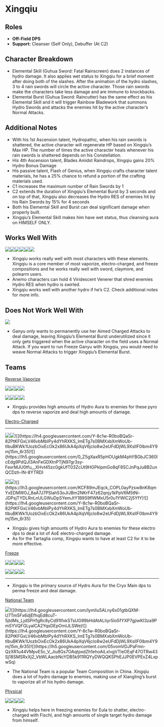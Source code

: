 # Xingqiu

## **Roles**

* **Off-Field DPS**
* **Support:** Cleanser \(Self Only\), Debuffer \(At C2\)

## **Character Breakdown**

* Elemental Skill \(Guhua Sword: Fatal Rainscreen\) does 2 instances of hydro damage. It also applies wet status to Xingqiu for a brief moment after doing both of the slashes. After the animation of the hydro slashes, 3 to 4 rain swords will circle the active character. Those rain swords make the characters take less damage and are immune to knockbacks.
* Elemental Burst \(Guhua Sword: Raincutter\) has the same effect as his Elemental Skill and it will trigger Rainbow Bladework that summons Hydro Swords and attacks the enemies hit by the active character’s Normal Attacks.

## **Additional Notes**

* With his 1st Ascension talent, Hydropathic, when his rain swords is shattered, the active character will regenerate HP based on Xingqiu’s Max HP. The number of times the active character heals whenever his rain swords is shattered depends on his Constellation.
* His 4th Ascension talent, Blades Amidst Raindrops, Xingqiu gains 20% Hydro Bonus Damage
* His passive talent, Flash of Genius, when Xingqiu crafts character talent materials, he has a 25% chance to refund a portion of the crafting materials used.
* C1 increases the maximum number of Rain Swords by 1
* C2 extends the duration of Xingqiu’s Elemental Burst by 3 seconds and on top of that, Xingqiu also decreases the Hydro RES of enemies hit by his Rain Swords by 15% for 4 seconds
* Both his Elemental Skill and Burst can deal significant damage when properly built.
* Xingqiu’s Elemental Skill makes him have wet status, thus cleansing aura on HIMSELF ONLY.

## **Works Well With**

![](https://lh5.googleusercontent.com/SS9FEabqrEh6fnjf3RJZbt5P2U7I_SiUdaOyEfIT28reJ7oD8uHY0nHKEDrO31fpCnRI09PRDMBaEwSdvvgDqKgz5829Ix5kCZhsJNmg8LHgQJZMjor-A_kfG4oEnTO0euVta8-u)![](https://lh4.googleusercontent.com/8RcABZePt7A3AjHDDSzsGvY9XgFuCvTy61V-jYDTzLWRTgYSlDsAlz-SDInaE2FjvserbZNgVVEhLukAty0eKFwB4bkmOVXmUpAQKTpGCKk_uPsPog_F01pvVyfOfShAtF1ZvIUr)![](https://lh3.googleusercontent.com/lT9ZU5mYH3RBsfNL1IO4ctdLOhkTzY37_8ikPJlIwqCwHreXBhI-L965tyBOrPseJ74n01NK041GklRgONYw4IBdLjcytnICwfZSeXBmar71Q8sEjAJBMVfyVyAPMrlP1VCJi9dw)![](https://lh5.googleusercontent.com/MQ6Rd_LeZccovsE3uZi2mvFZJa0CQk5ErmaQTuGdPyRqL0qYv_FB7pKhieip6U-GxTCB3OjgnYooRb7VZA1Oa9t9lrPaZf_mlb-VYOH_be8rB3Nst7W_bu_pgMfAI7iHWcAZ8wY4)![](https://lh5.googleusercontent.com/7-ZVkh6F3bksKJ7gVBLDJ1tTtsYhRJjIFFZ-Er1lL5Q7ussdFgKg05RnxDOULIa1wRpmgh3UxHPD1aY0vKJ1vpkxi6KX25XqBjUrti-HblkU5PXGd6TDvqZEawXkspunsWwpEZua)![](https://lh6.googleusercontent.com/ZySdRkuNDvqN85C5SqUB0qepCk2HJX7iu1-UWMQYK9BoSWgzadroq5pTd0VxVbK5qf7wYUIQKvZ9JemIcczy1dy4MazFg2biicq81wcKRuxNpDNBYJpXn5G2xemVB4wJuzuveYur)

* Xingqiu works really well with most characters with these elements. Xingqiu is a core member of most vaporize, electro-charged, and freeze compositions and he works really well with sword, claymore, and polearm users.
* Anemo characters can hold 4 Viridescent Venerer that shred enemies Hydro RES when hydro is swirled.
* Xingqiu works well with another hydro if he’s C2. Check additional notes for more info.

## **Does Not Work Well With**

![](https://lh6.googleusercontent.com/aAhkIHZDLgNluWQ9LcCQbVvbLx2mMKs6DjBMIR7CJZBIksF-bBSSkXrymvY78PzdDQ35n7IKEwEdyfwNcZmA9FSOy0uSgGbgPjxs4yh1MtCxyCnhAiMS7ec_i6hnN9KoJwZ2CyAg)

* Ganyu only wants to permanently use her Aimed Charged Attacks to deal damage, leaving Xingqiu’s Elemental Burst underutilized since it only gets triggered when the active character on the field uses a Normal Attack. If you want to run Freeze Ganyu with Xingqiu, you would need to weave Normal Attacks to trigger Xingqiu’s Elemental Burst.

## **Teams**

[Reverse Vaporize](../../teams/reverse-vaporize.md)

![](https://lh5.googleusercontent.com/_IdhjjIF_ajnueFXVZRiH6K-T_E0ccWLZnijKCLMKjxxxRhLEyJVZj5EEqBOzOYItXXenhsy6jmhuZIjvmFdfUnlfP1nPEOu5rhEToB0oRNNGnG62xQzg_CxKaTjWEaqjYEcZhVl)![](https://lh4.googleusercontent.com/Y-8c1w-R0boBQaSr-82PtKFGxLV46vbMbIPy4dYhRXKS_ImETg7s0BMXxbXmWoUb-tIbuBKWk1UozbOixEcOk2x86UkA4pXqV6jclo8w2eUFdDjWL9XslIF0lbm4Y9mj15m_6r35)![](https://lh4.googleusercontent.com/lymIiu5ALny6x01gtbQXM-U7Tm5Fx6djEfhqEd8cuT-5jtdMs_LjdSPH1gRc8yCd91lfxkSTsUG99bHdAtALIiyr5Io5fYXP7gjiwKI3za9PmSYVQFGLyalCA2YqsDEpOmIJLSWe)![](https://lh3.googleusercontent.com/tRXFuMg6ZL2SUelZcJWmoe7ufem3mSPm2kacJgySUHhW-pVH2gM9RVRwxO1I4FTZOlWPa4mgRUuy8RbkarJUIZ8qvsH0LMNwSg-yyFlPLLVJksTXfoO_d0UGMs18__TgnkQVQXFQ)

![](https://lh3.googleusercontent.com/pkEMyz3bwoXPvmpXOSdAxWKzGqkvp0SZ_MARHUg8Hf0v-4Eygz-N2NwOnVcWwUBCXMbUZHqcqZKTBeUUjtggK0xXU14XdpbhNrprNNCBTUebqyZ__7xGAZdM8BSfe3ZziSbLyASn)![](https://lh4.googleusercontent.com/DyEwrd9Oxs9SCKdDoDkZQ4NdnX8QY69PX6vjWt_1F-0CXxs2TT6yc_xwJD49funPGk0LzZYzp6Js8CHUVuDYACD0wU_dgt4eX0GdfTXn_jg5WLPC9n7oJpROlfCou9UoI3UW2oKE)![](https://lh6.googleusercontent.com/kRztoce8QqVNTmP4no4kqbC0K1nsdGYqg3ZSmnPiWLIL3YBFEynboZgjAUR9-PdNvUmkDuzyvafEvpI5I1e5e6mzdAF4y-sYknkf3nvb8d3-7jhbHpige8HsmrVzBKNdaEe2dryD)![](https://lh6.googleusercontent.com/Y_w0cX3tb3qbzErbMHXP4Ous-ppb5kyM0kBuVFBUmuhuzhiQf4T6qd7axoYc-xJlJxKlP4WFtKwLtwQsevkNa7IywKbTdnZDHyC0x4lnKSu3fErB7E3dfH-zuiBItISlha94j9Ry)

* Xingqiu provides high amounts of Hydro Aura to enemies for these pyro dps to reverse vaporize and deal high amounts of damage.

[Electro-Charged](../../teams/electro-charged.md)  
****

![](https://lh6.googleusercontent.com/POuVwi0CteStvu8VSVfO1-uOjIA9PuLFDdJA-zhktTlk-xdFFIUy3vK1y7mYKddg-ZOAFiK-9r3JVuTEyU78195RkqroplJKe9O4FxSLEbsB4CeRNuNFpmV26tucwAsFRUCR_m9j)![](https://lh5.googleusercontent.com/zDb8z1EET5eaKLwk82mugvkY8OHSDIeiWesSRg51B3KM37H2YcO6uqCDA7cCue3kSaWIB5Ps2uZivKf_vqHMTFzTA8n2OzyCaoHGEuEMvXj65Mh6_Wjkmr0b1dXG6gzWovjlLGy_)![](https://lh4.googleusercontent.com/Y-8c1w-R0boBQaSr-82PtKFGxLV46vbMbIPy4dYhRXKS_ImETg7s0BMXxbXmWoUb-tIbuBKWk1UozbOixEcOk2x86UkA4pXqV6jclo8w2eUFdDjWL9XslIF0lbm4Y9mj15m_6r35)![](https://lh5.googleusercontent.com/0_Z5gXaxR5pHOUgkM4phYBGbJC360lcEdg9PdQJl3AnFeGDXtnPTjN97gr3sy-FexrMJU0tfu__XHvt45zc0gkUfT03ZcUt9HGPklpmGo8qF8SCJnPqJu8B2unQCDzh-IN-8YTRD)

![](https://lh6.googleusercontent.com/pCB1k2s7C8dqyMdj8oVu37xwm5bMxHrPEiJjM7CRLzVDW5hTtK2HXugppLInd_NGoXsRzKb2OKhQnSrEX11ONHOQTfZvbW36iPJbOyVQQ0P31c3pDhJI4asBPhD4ro2O_7zCANj8)![](https://lh5.googleusercontent.com/zDb8z1EET5eaKLwk82mugvkY8OHSDIeiWesSRg51B3KM37H2YcO6uqCDA7cCue3kSaWIB5Ps2uZivKf_vqHMTFzTA8n2OzyCaoHGEuEMvXj65Mh6_Wjkmr0b1dXG6gzWovjlLGy_)![](https://lh3.googleusercontent.com/KCF89mJEqck_COPL0ayPzsw8nK8qmYxEDMW0J_8aA7J7PSlah53oJIJBm2NKrF47z62qnjy1kPpV6M5tNi-JDPsjTYDLRnLnULGWuDpSYemJtY1B9S9flWMxU5r0u1YWlC2j5YfY)![](https://lh4.googleusercontent.com/Y-8c1w-R0boBQaSr-82PtKFGxLV46vbMbIPy4dYhRXKS_ImETg7s0BMXxbXmWoUb-tIbuBKWk1UozbOixEcOk2x86UkA4pXqV6jclo8w2eUFdDjWL9XslIF0lbm4Y9mj15m_6r35)

* Xingqiu gives high amounts of Hydro Aura to enemies for these electro dps to deal a lot of AoE electro-charged damage.
* As for the Tartaglia comp, Xingqiu wants to have at least C2 for it to be more effective.

[Freeze](../../teams/freeze.md)

![](https://lh3.googleusercontent.com/V7HVR-Z51XHAkn3VIjIAtVUkzdsedJcwav6SphodK_SbGfQW-E-HjpmjfX6HQjU8WTgwtUsERtKjP6Lp3kcINmvHlFKjgtybFcMKO-cwiewIpN7v3Cly_UrQ7x2jzPSiQrfdRff0)![](https://lh6.googleusercontent.com/r8ch5dQjzGcYPe75vqrd25S0jvCBAyFtemqDCLTggw2D2WhKC7f6V62NvIsiTa_cEGE14YQi7461e0TpAO2yIgLA42R4-RuNC0MmcIucML-9IypTx032zKLacHlnPxwrr0nodL4Q)![](https://lh4.googleusercontent.com/Y-8c1w-R0boBQaSr-82PtKFGxLV46vbMbIPy4dYhRXKS_ImETg7s0BMXxbXmWoUb-tIbuBKWk1UozbOixEcOk2x86UkA4pXqV6jclo8w2eUFdDjWL9XslIF0lbm4Y9mj15m_6r35)![](https://lh5.googleusercontent.com/0_Z5gXaxR5pHOUgkM4phYBGbJC360lcEdg9PdQJl3AnFeGDXtnPTjN97gr3sy-FexrMJU0tfu__XHvt45zc0gkUfT03ZcUt9HGPklpmGo8qF8SCJnPqJu8B2unQCDzh-IN-8YTRD)

![](https://lh4.googleusercontent.com/zlDiQjW-gO2sHSaJx84qqQ8ol4rdgC0oi5EsdtqKi6cYdWczMmsprOqQUzX9lp6GphGsD-RWSJjWCTOSlzjwD1aQLXUrjAKBa6GVL-AszkJ7non7u9DiXszZWXtFhin7gafHFA_Q)![](https://lh5.googleusercontent.com/05vomVDJPaFmn-QzXR1u44VMpvE5c_V_Jiu8Gs7OAqtpxdZh1ehoAiLxIvgVTleOEqF47OTRw43Sj18SMSRxXj2_VbWLAacbNcYDB5k911RQYyDWQQKSPhEJJP0EVPExZ4LxpwSq)![](https://lh4.googleusercontent.com/Y-8c1w-R0boBQaSr-82PtKFGxLV46vbMbIPy4dYhRXKS_ImETg7s0BMXxbXmWoUb-tIbuBKWk1UozbOixEcOk2x86UkA4pXqV6jclo8w2eUFdDjWL9XslIF0lbm4Y9mj15m_6r35)![](https://lh4.googleusercontent.com/NlWjIZsT4M1jB3d75rws-Fb_fY_ZOBnJJBBhYxwuYqABsjO1njyiFOxq2E5_Qo49kiGy3MLGbEDo3Xm8UFbvdE8i0hqKCxF9Y0mDrCodw6ltvV0ibTEYljhzsaNi8ozgOhPaLC2F)  
****

* Xingqiu is the primary source of Hydro Aura for the Cryo Main dps to perma freeze and deal damage.

[National Team ](../../teams/other/)

![](https://lh4.googleusercontent.com/a92GSpepMr56dEBngM_xglei8oRG-_PpevT47JDp_-6UxuTBN-ILjcREjvF9tRivQlq6vLs6jh9qSsiCA0moQJOIrpjq0Niy2oo1G8d36rRkSRFE3txJxKELIC7RcUe0B89jlpu_)![](https://lh4.googleusercontent.com/lymIiu5ALny6x01gtbQXM-U7Tm5Fx6djEfhqEd8cuT-5jtdMs_LjdSPH1gRc8yCd91lfxkSTsUG99bHdAtALIiyr5Io5fYXP7gjiwKI3za9PmSYVQFGLyalCA2YqsDEpOmIJLSWe)![](https://lh4.googleusercontent.com/Y-8c1w-R0boBQaSr-82PtKFGxLV46vbMbIPy4dYhRXKS_ImETg7s0BMXxbXmWoUb-tIbuBKWk1UozbOixEcOk2x86UkA4pXqV6jclo8w2eUFdDjWL9XslIF0lbm4Y9mj15m_6r35)![](https://lh5.googleusercontent.com/05vomVDJPaFmn-QzXR1u44VMpvE5c_V_Jiu8Gs7OAqtpxdZh1ehoAiLxIvgVTleOEqF47OTRw43Sj18SMSRxXj2_VbWLAacbNcYDB5k911RQYyDWQQKSPhEJJP0EVPExZ4LxpwSq)

* The National Team is a popular Team Composition in China. Xingqiu does a lot of hydro damage to enemies, making use of Xiangling’s burst to vaporize all of his hydro damage.

[Physical ](../../teams/physical.md)

![](https://lh6.googleusercontent.com/hFNqGdX57XinN9zOrkwRMoTBptwPhv49nGT0yDyw0yJvuqyseyDSqTOKKOj67X96ankl65HBVNmkIOq03hroAVRt2QAIGr3C-Em7HPUpmpduUFuZul6R1XcqHtkDgsOCorFf3xQT)![](https://lh6.googleusercontent.com/3-2FhMOEU8fI8gcjvkQJm85CAlaXBPeOSGFGDFSZaeE8nTqKkKekHuuz4a82XpK64KqsCPxqRLJ7zJBGfzxOBZEmPdmXoJpO3u4XTeiZwfD98wXV90imQHQtmpLl0WPbwlG3VKTC)![](https://lh3.googleusercontent.com/uBZbjak-KP66O5jrofZSp2FHd1YO1QxgnH4QeUO182r_6YsHJxlPWSNR2wWFeLcV_piIKjEIBQDdfuIh-ir6GsdNNz-b9kef9p6EG8fvbv7z6-UkvftUA8gkBxtUqLDbimpJiWWU)![](https://lh4.googleusercontent.com/SC2jH-c2e-cvmSk2Ncglf9XcbjjaDJUAdhA9vI1zZPv9T75I-zaaZWzQKpwMgXYKKmGM3JI28KVRaCp95Oq78DO5z8jrf_XMyXhyni_kDxpKworQxvTeuCa-Vc6vBCiYSDPmNG6K)

* Xingqiu helps here in freezing enemies for Eula to shatter, electro-charged with Fischl, and high amounts of single target hydro damage from himself.


